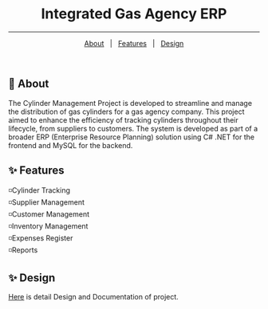 <!--<div align="center" id="top"
-->
<h1 align="center"> Integrated Gas Agency ERP </h1>

<hr>

<p align="center">
  <a href="#dart-about">About</a> &#xa0; | &#xa0; 
  <a href="#sparkles-features">Features</a> &#xa0; | &#xa0;
  <a href="#sparkles-design">Design</a>
</p>

<br>

## :dart: About
The Cylinder Management Project is developed to streamline and manage the distribution of gas cylinders for a gas agency company. This project aimed to enhance the efficiency of tracking cylinders throughout their lifecycle, from suppliers to customers. The system is developed as part of a broader ERP (Enterprise Resource Planning) solution using C# .NET for the frontend and MySQL for the backend.

## :sparkles: Features
◽Cylinder Tracking \
◽Supplier Management \
◽Customer Management \
◽Inventory Management \
◽Expenses Register \
◽Reports 

## :sparkles: Design
<a href="design-reference">Here</a> is detail Design and Documentation of project.
